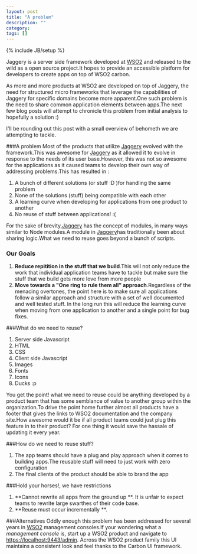 ```yaml
---
layout: post
title: "A problem"
description: ""
category: 
tags: []
---
```

{% include JB/setup %}

Jaggery is a server side framework developed at [WSO2](http://wso2.com/) and released to the wild as a open source project.It hopes to provide an accessible 
platform for developers to create apps on top of WSO2 carbon.


As more and more products at WSO2 are developed on top of Jaggery, the need for structured micro frameworks that leverage the capabilities of
Jaggery for specific domains become more apparent.One such problem is the need to share common application elements between apps.The next few blog posts will
attempt to chronicle this problem from initial analysis to hopefully a solution :)

I'll be rounding out this post with a small overview of behometh we are attempting to tackle.

###A problem
Most of the products that utilize [Jaggery](http://jaggeryjs.org/) evolved with the framework.This was awesome for [Jaggery](http://jaggeryjs.org/) as it allowed
it to evolve in response to the needs of its user base.However, this was not so awesome for the applications as it caused teams to develop their
own way of addressing problems.This has resulted in :

1. A bunch of different solutions (or stuff :D )for handling the same problem
2. None of the solutions (stuff) being compatible with each other
3. A learning curve when developing  for applications from one product to another
4. No reuse of stuff between applications! :(

For the sake of brevity,[Jaggery](http://jaggeryjs.org/) has the concept of modules, in many ways similar to Node modules.A module in [Jaggery](http://jaggeryjs.org/)has traditionally been about sharing logic.What we need to reuse goes beyond a bunch of scripts.

### Our Goals

1. **Reduce repitition in the stuff that we build**.This will not only reduce the work that individual application teams have to tackle but make sure the stuff that we build gets more love from more people
2. **Move towards a "One ring to rule them all" approach**.Regardless of the menacing overtones, the point here is to make sure all applications follow a similar approach and structure with a set of well documented and well tested stuff. In the long run this will reduce the learning curve when moving from one application to another and a single point for bug fixes.

###What  do we need to reuse?

1. Server side Javascript 
2. HTML
3. CSS
4. Client side Javascript
5. Images
6. Fonts
7. Icons
8. Ducks :p

You get the point! what we need to reuse could be anything developed by a product team that has some semblance of value to another group within the organization.To drive the point home further almost all products have a footer that gives the links to WSO2 documentation and the company site.How awesome would it be if all product teams could just plug this feature in to their product? For one thing it would save the hassale of updating it every year.

###How do we need to reuse stuff?
1. The app teams should have a plug and play approach when it comes to building apps.The reusable stuff will need to just work with zero configuration
2. The final clients of the product should be able to brand the app  

###Hold your horses!, we have restrictions
1. **Cannot rewrite all apps from the ground up **. It is unfair to expect teams to rewrite large swarthes of their code base.
2. **Reuse must occur incrementally **. 

###Alternatives
Oddly enough this problem has been addressed for several years in [WSO2](http://wso2.com/) management consoles.If your wondering what a *management console* is, start up a WSO2 product and navigate to [https://localhost:9443/admin](https://localhost:9443/admin). Across the WSO2 product family this UI maintains a consistent look and feel thanks to the Carbon UI framework.







